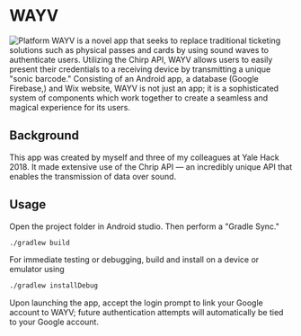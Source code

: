 # WAYV
![Platform](https://img.shields.io/badge/platform-Android%205.0%2B-green.svg)
WAYV is a novel app that seeks to replace traditional ticketing solutions such as physical passes and cards by using sound waves to authenticate users. Utilizing the Chirp API, WAYV allows users to easily present their credentials to a receiving device by transmitting a unique "sonic barcode." Consisting of an Android app, a database (Google Firebase,) and Wix website, WAYV is not just an app; it is a sophisticated system of components which work together to create a seamless and magical experience for its users.

## Background
This app was created by myself and three of my colleagues at Yale Hack 2018. It made extensive use of the Chrip API — an incredibly unique API that enables the transmission of data over sound. 


## Usage
Open the project folder in Android studio. Then perform a "Gradle Sync."

```bash
./gradlew build
```
For immediate testing or debugging, build and install on a device or emulator using


```bash
./gradlew installDebug
```

Upon launching the app, accept the login prompt to link your Google account to WAYV; future authentication attempts will automatically be tied to your Google account.
